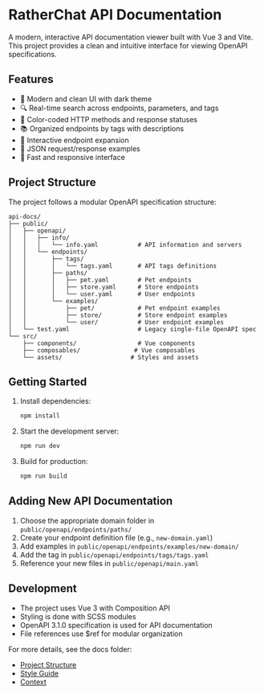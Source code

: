 # RatherChat API Documentation

A modern, interactive API documentation viewer built with Vue 3 and Vite. This project provides a clean and intuitive interface for viewing OpenAPI specifications.

## Features

- 🎨 Modern and clean UI with dark theme
- 🔍 Real-time search across endpoints, parameters, and tags
- 🎯 Color-coded HTTP methods and response statuses
- 📚 Organized endpoints by tags with descriptions
- 🔗 Interactive endpoint expansion
- 📝 JSON request/response examples
- 🚀 Fast and responsive interface

## Project Structure

The project follows a modular OpenAPI specification structure:

```
api-docs/
├── public/
│   ├── openapi/
│   │   ├── info/
│   │   │   └── info.yaml           # API information and servers
│   │   └── endpoints/
│   │       ├── tags/
│   │       │   └── tags.yaml       # API tags definitions
│   │       ├── paths/
│   │       │   ├── pet.yaml        # Pet endpoints
│   │       │   ├── store.yaml      # Store endpoints
│   │       │   └── user.yaml       # User endpoints
│   │       └── examples/
│   │           ├── pet/            # Pet endpoint examples
│   │           ├── store/          # Store endpoint examples
│   │           └── user/           # User endpoint examples
│   └── test.yaml                   # Legacy single-file OpenAPI spec
└── src/
    ├── components/                 # Vue components
    ├── composables/               # Vue composables
    └── assets/                   # Styles and assets
```

## Getting Started

1. Install dependencies:
   ```bash
   npm install
   ```

2. Start the development server:
   ```bash
   npm run dev
   ```

3. Build for production:
   ```bash
   npm run build
   ```

## Adding New API Documentation

1. Choose the appropriate domain folder in `public/openapi/endpoints/paths/`
2. Create your endpoint definition file (e.g., `new-domain.yaml`)
3. Add examples in `public/openapi/endpoints/examples/new-domain/`
4. Add the tag in `public/openapi/endpoints/tags/tags.yaml`
5. Reference your new files in `public/openapi/main.yaml`

## Development

- The project uses Vue 3 with Composition API
- Styling is done with SCSS modules
- OpenAPI 3.1.0 specification is used for API documentation
- File references use $ref for modular organization

For more details, see the docs folder:
- [Project Structure](docs/PROJECT_STRUCTURE.md)
- [Style Guide](docs/STYLE_GUIDE.md)
- [Context](docs/context.md)
